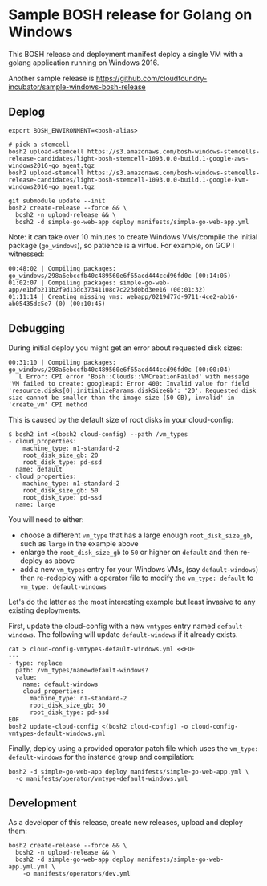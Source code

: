 # Sample BOSH release for Golang on Windows

This BOSH release and deployment manifest deploy a single VM with a golang application running on Windows 2016.

Another sample release is https://github.com/cloudfoundry-incubator/sample-windows-bosh-release

## Deplog

```
export BOSH_ENVIRONMENT=<bosh-alias>

# pick a stemcell
bosh2 upload-stemcell https://s3.amazonaws.com/bosh-windows-stemcells-release-candidates/light-bosh-stemcell-1093.0.0-build.1-google-aws-windows2016-go_agent.tgz
bosh2 upload-stemcell https://s3.amazonaws.com/bosh-windows-stemcells-release-candidates/light-bosh-stemcell-1093.0.0-build.1-google-kvm-windows2016-go_agent.tgz

git submodule update --init
bosh2 create-release --force && \
  bosh2 -n upload-release && \
  bosh2 -d simple-go-web-app deploy manifests/simple-go-web-app.yml
```

Note: it can take over 10 minutes to create Windows VMs/compile the initial package (`go_windows`), so patience is a virtue. For example, on GCP I witnessed:

```
00:48:02 | Compiling packages: go_windows/298a6ebccfb40c489560e6f65acd444ccd96fd0c (00:14:05)
01:02:07 | Compiling packages: simple-go-web-app/e1bfb211b2f9d13dc37341108c7c223d0bd3ee16 (00:01:32)
01:11:14 | Creating missing vms: webapp/0219d77d-9711-4ce2-ab16-ab05435dc5e7 (0) (00:10:45)
```

## Debugging

During initial deploy you might get an error about requested disk sizes:

```
00:31:10 | Compiling packages: go_windows/298a6ebccfb40c489560e6f65acd444ccd96fd0c (00:00:04)
   L Error: CPI error 'Bosh::Clouds::VMCreationFailed' with message 'VM failed to create: googleapi: Error 400: Invalid value for field 'resource.disks[0].initializeParams.diskSizeGb': '20'. Requested disk size cannot be smaller than the image size (50 GB), invalid' in 'create_vm' CPI method
```

This is caused by the default size of root disks in your cloud-config:

```
$ bosh2 int <(bosh2 cloud-config) --path /vm_types
- cloud_properties:
    machine_type: n1-standard-2
    root_disk_size_gb: 20
    root_disk_type: pd-ssd
  name: default
- cloud_properties:
    machine_type: n1-standard-2
    root_disk_size_gb: 50
    root_disk_type: pd-ssd
  name: large
```

You will need to either:

* choose a different `vm_type` that has a large enough `root_disk_size_gb`, such as `large` in the example above
* enlarge the `root_disk_size_gb` to `50` or higher on `default` and then re-deploy as above
* add a new `vm_types` entry for your Windows VMs, (say `default-windows`) then re-redeploy with a operator file to modify the `vm_type: default` to `vm_type: default-windows`

Let's do the latter as the most interesting example but least invasive to any existing deployments.

First, update the cloud-config with a new `vmtypes` entry named `default-windows`. The following will update `default-windows` if it already exists.

```
cat > cloud-config-vmtypes-default-windows.yml <<EOF
---
- type: replace
  path: /vm_types/name=default-windows?
  value:
    name: default-windows
    cloud_properties:
      machine_type: n1-standard-2
      root_disk_size_gb: 50
      root_disk_type: pd-ssd
EOF
bosh2 update-cloud-config <(bosh2 cloud-config) -o cloud-config-vmtypes-default-windows.yml
```

Finally, deploy using a provided operator patch file which uses the `vm_type: default-windows` for the instance group and compilation:

```
bosh2 -d simple-go-web-app deploy manifests/simple-go-web-app.yml \
  -o manifests/operator/vmtype-default-windows.yml
```

## Development

As a developer of this release, create new releases, upload and deploy them:

```
bosh2 create-release --force && \
  bosh2 -n upload-release && \
  bosh2 -d simple-go-web-app deploy manifests/simple-go-web-app.yml.yml \
    -o manifests/operators/dev.yml
```
